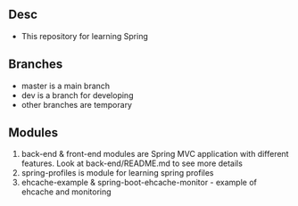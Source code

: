 ## Desc
- This repository for learning Spring

## Branches
- master is a main branch
- dev is a branch for developing  
- other branches are temporary


## Modules
1) back-end & front-end modules are Spring MVC application with different features.
Look at back-end/README.md to see more details
1) spring-profiles is module for learning spring profiles
1) ehcache-example & spring-boot-ehcache-monitor - example of ehcache and monitoring